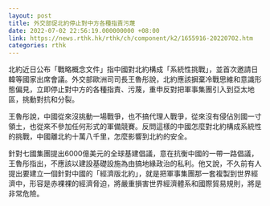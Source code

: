 ```yaml
---
layout: post
title: 外交部促北約停止對中方各種指責污蔑
date: 2022-07-02 22:56:19.000000000 +08:00
link: https://news.rthk.hk/rthk/ch/component/k2/1655916-20220702.htm
categories: rthk
---
```


北約近日公布「戰略概念文件」指中國對北約構成「系統性挑戰」，並首次邀請日韓等國家出席會議。外交部歐洲司司長王魯彤說，北約應該摒棄冷戰思維和意識形態偏見，立即停止對中方的各種指責、污蔑，重申反對把軍事集團引入到亞太地區，挑動對抗和分裂。

王魯彤說，中國從來沒挑動一場戰爭，也不搞代理人戰爭，從來沒有侵佔別國一寸領土，也從來不參加任何形式的軍備競賽。反問這樣的中國怎麼對北約構成系統性的挑戰，中國離北約十萬八千里，怎麼影響到北約的安全。

針對七國集團提出6000億美元的全球基建倡議，意在抗衡中國的一帶一路倡議，王魯彤指出，不應該以建設基礎設施為由搞地緣政治的私利。他又說，不久前有人提出要建立一個針對中國的「經濟版北約」，就是把軍事集團那一套複製到世界經濟中，形容是赤裸裸的經濟脅迫，將嚴重損害世界經濟體系和國際貿易規則，將是非常危險。
